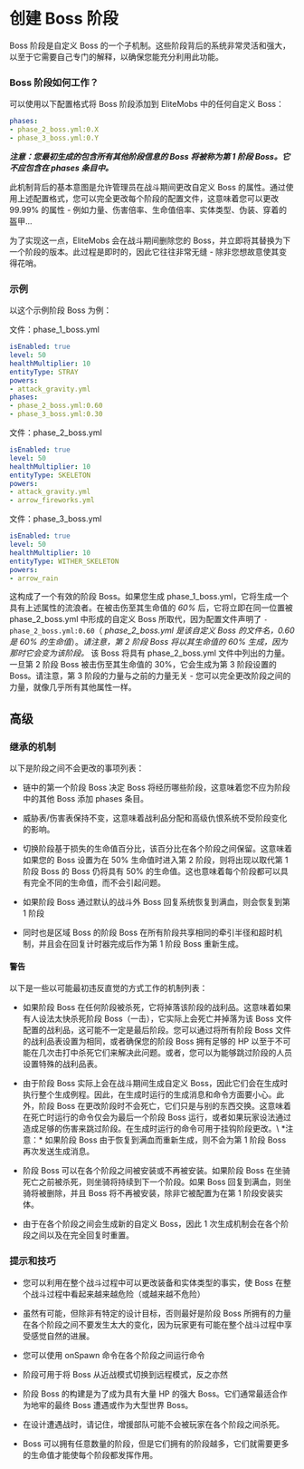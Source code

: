 # 创建 Boss 阶段

Boss 阶段是自定义 Boss 的一个子机制。这些阶段背后的系统非常灵活和强大，以至于它需要自己专门的解释，以确保您能充分利用此功能。

### Boss 阶段如何工作？

可以使用以下配置格式将 Boss 阶段添加到 EliteMobs 中的任何自定义 Boss：

```yaml
phases:
- phase_2_boss.yml:0.X
- phase_3_boss.yml:0.Y
```

_**注意：您最初生成的包含所有其他阶段信息的 Boss 将被称为第 1 阶段 Boss。它不应包含在 phases 条目中。**_

此机制背后的基本意图是允许管理员在战斗期间更改自定义 Boss 的属性。通过使用上述配置格式，您可以完全更改每个阶段的配置文件，这意味着您可以更改
99.99% 的属性 - 例如力量、伤害倍率、生命值倍率、实体类型、伪装、穿着的盔甲...

为了实现这一点，EliteMobs 会在战斗期间删除您的 Boss，并立即将其替换为下一个阶段的版本。此过程是即时的，因此它往往非常无缝 -
除非您想故意使其变得花哨。

### 示例

以这个示例阶段 Boss 为例：

文件：phase_1_boss.yml

```yaml
isEnabled: true
level: 50
healthMultiplier: 10
entityType: STRAY
powers:
- attack_gravity.yml
phases:
- phase_2_boss.yml:0.60
- phase_3_boss.yml:0.30
```

文件：phase_2_boss.yml

```yaml
isEnabled: true
level: 50
healthMultiplier: 10
entityType: SKELETON
powers:
- attack_gravity.yml
- arrow_fireworks.yml
```

文件：phase_3_boss.yml

```yaml
isEnabled: true
level: 50
healthMultiplier: 10
entityType: WITHER_SKELETON
powers:
- arrow_rain
```

这构成了一个有效的阶段 Boss。如果您生成 phase_1_boss.yml，它将生成一个具有上述属性的流浪者。在被击伤至其生命值的 _60%_
后，它将立即在同一位置被 phase_2_boss.yml 中形成的自定义 Boss 所取代，因为配置文件声明了 `- phase_2_boss.yml:0.60`（
_phase_2_boss.yml 是该自定义 Boss 的文件名，0.60 是 60% 的生命值_）。_请注意，第 2 阶段 Boss 将以其生命值的 60%
生成，因为那时它会变为该阶段。_ 该 Boss 将具有 phase_2_boss.yml 文件中列出的力量。一旦第 2 阶段 Boss 被击伤至其生命值的
30%，它会生成为第 3 阶段设置的 Boss。请注意，第 3 阶段的力量与之前的力量无关 - 您可以完全更改阶段之间的力量，就像几乎所有其他属性一样。

## 高级

### 继承的机制

以下是阶段之间不会更改的事项列表：

- 链中的第一个阶段 Boss 决定 Boss 将经历哪些阶段，这意味着您不应为阶段中的其他 Boss 添加 phases 条目。

- 威胁表/伤害表保持不变，这意味着战利品分配和高级仇恨系统不受阶段变化的影响。

- 切换阶段基于损失的生命值百分比，该百分比在各个阶段之间保留。这意味着如果您的 Boss 设置为在 50% 生命值时进入第 2
  阶段，则将出现以取代第 1 阶段 Boss 的 Boss 仍将具有 50% 的生命值。这也意味着每个阶段都可以具有完全不同的生命值，而不会引起问题。

- 如果阶段 Boss 通过默认的战斗外 Boss 回复系统恢复到满血，则会恢复到第 1 阶段

- 同时也是区域 Boss 的阶段 Boss 在所有阶段共享相同的牵引半径和超时机制，并且会在回复计时器完成后作为第 1 阶段 Boss 重新生成。

#### 警告

以下是一些以可能最初违反直觉的方式工作的机制列表：

- 如果阶段 Boss 在任何阶段被杀死，它将掉落该阶段的战利品。这意味着如果有人设法太快杀死阶段 Boss（一击），它实际上会死亡并掉落为该
  Boss 文件配置的战利品，这可能不一定是最后阶段。您可以通过将所有阶段 Boss 文件的战利品表设置为相同，或者确保您的阶段 Boss
  拥有足够的 HP 以至于不可能在几次击打中杀死它们来解决此问题。或者，您可以为能够跳过阶段的人员设置特殊的战利品表。

- 由于阶段 Boss 实际上会在战斗期间生成自定义 Boss，因此它们会在生成时执行整个生成例程。因此，在生成时运行的生成消息和命令方面要小心。此外，阶段
  Boss 在更改阶段时不会死亡，它们只是与别的东西交换。这意味着在死亡时运行的命令仅会为最后一个阶段 Boss
  运行，或者如果玩家设法通过造成足够的伤害来跳过阶段。在生成时运行的命令可用于挂钩阶段更改。\ *注意：\* 如果阶段 Boss
  由于恢复到满血而重新生成，则不会为第 1 阶段 Boss 再次发送生成消息。

- 阶段 Boss 可以在各个阶段之间被安装或不再被安装。如果阶段 Boss 在坐骑死亡之前被杀死，则坐骑将持续到下一个阶段。如果 Boss
  回复到满血，则坐骑将被删除，并且 Boss 将不再被安装，除非它被配置为在第 1 阶段安装实体。

- 由于在各个阶段之间会生成新的自定义 Boss，因此 1 次生成机制会在各个阶段之间以及在完全回复时重置。

### 提示和技巧

- 您可以利用在整个战斗过程中可以更改装备和实体类型的事实，使 Boss 在整个战斗过程中看起来越来越危险（或越来越不危险）

- 虽然有可能，但除非有特定的设计目标，否则最好是阶段 Boss 所拥有的力量在各个阶段之间不要发生太大的变化，因为玩家更有可能在整个战斗过程中享受感觉自然的进展。

- 您可以使用 onSpawn 命令在各个阶段之间运行命令

- 阶段可用于将 Boss 从近战模式切换到远程模式，反之亦然

- 阶段 Boss 的构建是为了成为具有大量 HP 的强大 Boss。它们通常最适合作为地牢的最终 Boss 遭遇或作为大型世界 Boss。

- 在设计遭遇战时，请记住，增援部队可能不会被玩家在各个阶段之间杀死。

- Boss 可以拥有任意数量的阶段，但是它们拥有的阶段越多，它们就需要更多的生命值才能使每个阶段都发挥作用。
